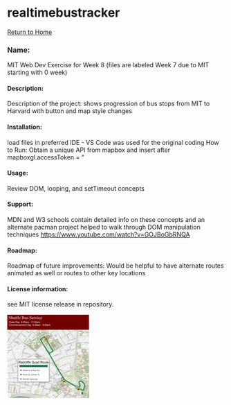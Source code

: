 # realtimebustracker
[Return to Home](https://scottbdavis.github.io/scottbdavis/)
### Name: 
MIT Web Dev Exercise for Week 8 (files are labeled Week 7 due to MIT starting with 0 week)

#### Description: 
Description of the project: shows progression of bus stops from MIT to Harvard with button and map style changes

#### Installation: 
load files in preferred IDE - VS Code was used for the original coding
How to Run: Obtain a unique API from mapbox and insert after mapboxgl.accessToken = "

#### Usage: 
Review DOM, looping, and setTimeout concepts

#### Support: 
MDN and W3 schools contain detailed info on these concepts and an alternate pacman project helped to walk through DOM manipulation techniques https://www.youtube.com/watch?v=GOJBoGbRNQA

#### Roadmap: 
Roadmap of future improvements: Would be helpful to have alternate routes animated as well or routes to other key locations

#### License information: 
see MIT license release in repository.

![bus stop image](bostonBusStop.jpg "bus stop")





